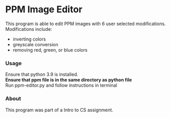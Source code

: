 # PPM Image Editor
This program is able to edit PPM images with 6 user selected modifications. Modifications include:
- inverting colors
- greyscale conversion
- removing red, green, or blue colors

### Usage  
Ensure that python 3.9 is installed.  
**Ensure that ppm file is in the same directory as python file**  
Run ppm-editor.py and follow instructions in terminal  
    
    
### About
This program was part of a Intro to CS assignment.
